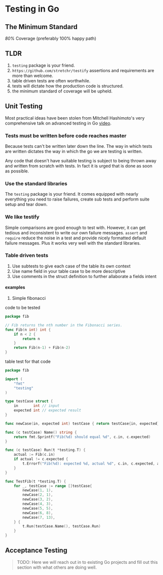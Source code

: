 Testing in Go
=============

## The Minimum Standard

*80%* Coverage (preferably 100% happy path)

## TLDR

1. `testing` package is your friend.
2. `https://github.com/stretchr/testify` assertions and requirements are more than welcome.
3. table driven tests are often worthwhile. 
4. tests will dictate how the production code is structured.
5. the minimum standard of coverage will be upheld.

## Unit Testing

Most practical ideas have been stolen from Mitchell Hashimoto's very comprehensive talk on advanced testing in Go [video](1).

### Tests must be written before code reaches master

Because tests can't be written later down the line. The way in which tests are written dictates the way in which the go we are testing is written.

Any code that doesn't have suitable testing is subject to being thrown away and written from scratch with tests. In fact it is urged that is done as soon as possible.

### Use the standard libraries

The `testing` package is your friend. It comes equipped with nearly everything you need to raise failures, create sub tests and perform suite setup and tear down.

### We like testify

Simple comparisons are good enough to test with. However, it can get tedious and inconsistent to write our own failure messages. `assert` and `require` reduce the noise in a test and provide nicely formatted default failure messages. Plus it works very well with the standard libraries.

### Table driven tests

1. Use subtests to give each case of the table its own context
2. Use name field in your table case to be more descriptive
3. Use comments in the struct definition to further allaborate a fields intent

#### examples

1. Simple fibonacci

code to be tested

```go
package fib

// Fib returns the nth number in the Fibonacci series.
func Fib(n int) int {
	if n < 2 {
		return n
	}
	return Fib(n-1) + Fib(n-2)
}
```

table test for that code

```go
package fib

import (
	"fmt"
	"testing"
)

type testCase struct {
	in       int // input
	expected int // expected result
}

func newCase(in, expected int) testCase { return testCase{in, expected} }

func (c testCase) Name() string {
	return fmt.Sprintf("Fib(%d) should equal %d", c.in, c.expected)
}

func (c testCase) Run(t *testing.T) {
	actual := Fib(c.in)
	if actual != c.expected {
		t.Errorf("Fib(%d): expected %d, actual %d", c.in, c.expected, actual)
	}
}

func TestFib(t *testing.T) {
	for _, testCase := range []testCase{
		newCase(1, 1),
		newCase(2, 1),
		newCase(3, 2),
		newCase(4, 3),
		newCase(5, 5),
		newCase(6, 8),
		newCase(7, 13),
	} {
		t.Run(testCase.Name(), testCase.Run)
	}
}
```

## Acceptance Testing

> TODO: Here we will reach out in to existing Go projects and fill out this section with what others are doing well.

[1]:[https://www.youtube.com/watch?v=yszygk1cpEc]
